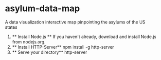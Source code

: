 # asylum-data-map
A data visualization interactive map pinpointing the asylums of the US states

1. ** Install Node.js ** If you haven't already, download and install Node.js from nodejs.org.
2. ** Install HTTP-Server** npm install -g http-server
3. ** Serve your directory** http-server

